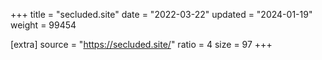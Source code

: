 +++
title = "secluded.site"
date = "2022-03-22"
updated = "2024-01-19"
weight = 99454

[extra]
source = "https://secluded.site/"
ratio = 4
size = 97
+++
